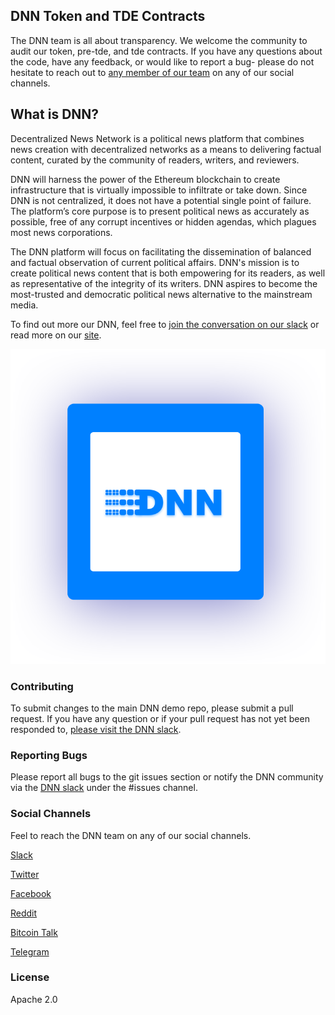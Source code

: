 ## DNN Token and TDE Contracts

The DNN team is all about transparency. We welcome the community to audit our token, pre-tde, and tde contracts. If you have any questions about the code, have any feedback, or would like to report a bug- please do not hesitate to reach out to [any member of our team](https://dnn.media/team) on any of our social channels.

## What is DNN?
Decentralized News Network is a political news platform that combines news creation with
decentralized networks as a means to delivering factual content, curated by the community of
readers, writers, and reviewers.

DNN will harness the power of the Ethereum blockchain to create infrastructure that is virtually impossible to infiltrate or take down. Since DNN is not centralized, it does not have a potential single point of failure. The platform’s core purpose is to present political news as accurately as possible, free of any corrupt incentives or hidden agendas, which plagues most news corporations.

The DNN platform will focus on facilitating the dissemination of balanced and factual observation of current political affairs. DNN's mission is to create political news content that is both empowering for its readers, as well as representative of the integrity of its writers. DNN aspires to become the most-trusted and  democratic political news alternative to the mainstream media.

To find out more our DNN, feel free to [join the conversation on our slack](https://slack.dnn.media/) or read more on our [site](https://dnn.media/).

![DNN Logo](./header-text.png)

### Contributing
To submit changes to the main DNN demo repo, please submit a pull request. If you have any question or if your pull request has not yet been responded to, [please visit the DNN slack](https://slack.dnn.media).

### Reporting Bugs

Please report all bugs to the git issues section or notify the DNN community via the [DNN slack](https://slack.dnn.media/) under the #issues channel.

### Social Channels

Feel to reach the DNN team on any of our social channels.

[Slack](http://slack.dnn.media/)

[Twitter](https://twitter.com/DNN_Blockchain)

[Facebook](https://www.facebook.com/DNNBlockchain/)

[Reddit](https://www.reddit.com/r/DNNMedia/)

[Bitcoin Talk](https://bitcointalk.org/index.php?topic=1920096.0)

[Telegram](https://t.me/DNNMedia)

### License
Apache 2.0
